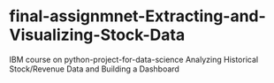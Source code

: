 # final-assignmnet-Extracting-and-Visualizing-Stock-Data
IBM course on python-project-for-data-science Analyzing Historical Stock/Revenue Data and Building a Dashboard

